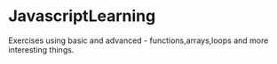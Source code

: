 # JavascriptLearning
Exercises using basic and advanced - functions,arrays,loops and more interesting things.
